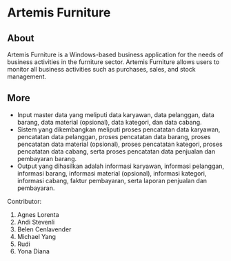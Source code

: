 # Artemis Furniture

## About
Artemis Furniture is a Windows-based business application for the needs of business activities in the furniture sector. Artemis Furniture allows users to monitor all business activities such as purchases, sales, and stock management.

## More
- Input master data yang meliputi data karyawan, data pelanggan, data barang, data material (opsional), data kategori, dan data cabang. 
- Sistem yang dikembangkan meliputi proses pencatatan data karyawan, pencatatan data pelanggan, proses pencatatan data barang, proses pencatatan data material (opsional), proses pencatatan kategori, proses pencatatan data cabang, serta proses pencatatan data penjualan dan pembayaran barang.
- Output yang dihasilkan adalah informasi karyawan, informasi pelanggan, informasi barang, informasi material (opsional), informasi kategori, informasi cabang, faktur pembayaran, serta laporan penjualan dan pembayaran.

Contributor:
1. Agnes Lorenta
2. Andi Stevenli
3. Belen Cenlavender
4. Michael Yang
5. Rudi
6. Yona Diana
